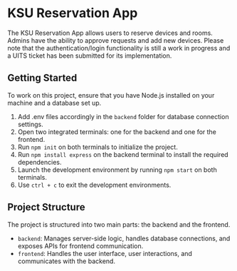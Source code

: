 # KSU Reservation App

The KSU Reservation App allows users to reserve devices and rooms. Admins have the ability to approve requests and add new devices. Please note that the authentication/login functionality is still a work in progress and a UITS ticket has been submitted for its implementation.

## Getting Started

To work on this project, ensure that you have Node.js installed on your machine and a database set up.

1. Add .env files accordingly in the `backend` folder for database connection settings.
2. Open two integrated terminals: one for the backend and one for the frontend.
3. Run `npm init` on both terminals to initialize the project.
4. Run `npm install express` on the backend terminal to install the required dependencies.
5. Launch the development environment by running `npm start` on both terminals.
6. Use `ctrl + c` to exit the development environments.

## Project Structure

The project is structured into two main parts: the backend and the frontend.

- `backend`: Manages server-side logic, handles database connections, and exposes APIs for frontend communication.
- `frontend`: Handles the user interface, user interactions, and communicates with the backend.
